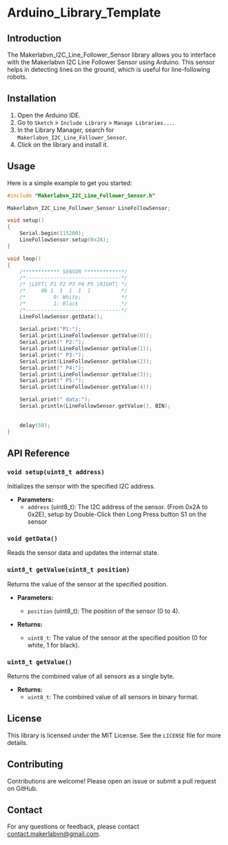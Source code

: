 # Arduino_Library_Template

## Introduction

The Makerlabvn_I2C_Line_Follower_Sensor library allows you to interface with the Makerlabvn I2C Line Follower Sensor using Arduino. This sensor helps in detecting lines on the ground, which is useful for line-following robots.

## Installation

1. Open the Arduino IDE.
2. Go to `Sketch` > `Include Library` > `Manage Libraries...`.
3. In the Library Manager, search for `Makerlabvn_I2C_Line_Follower_Sensor`.
4. Click on the library and install it.

## Usage

Here is a simple example to get you started:

```cpp
#include "Makerlabvn_I2C_Line_Follower_Sensor.h"

Makerlabvn_I2C_Line_Follower_Sensor LineFollowSensor;

void setup()
{
    Serial.begin(115200);
    LineFollowSensor.setup(0x2A);
}

void loop()
{
    /************ SENSOR *************/
    /*-------------------------------*/
    /* |LEFT| P1 P2 P3 P4 P5 |RIGHT| */
    /*     0b 1  1  1  1  1          */
    /*         0: White;             */
    /*         1: Black              */
    /*-------------------------------*/
    LineFollowSensor.getData();
    
    Serial.print("P1:");
    Serial.print(LineFollowSensor.getValue(0));
    Serial.print(" P2:");
    Serial.print(LineFollowSensor.getValue(1));
    Serial.print(" P3:");
    Serial.print(LineFollowSensor.getValue(2));
    Serial.print(" P4:");
    Serial.print(LineFollowSensor.getValue(3));
    Serial.print(" P5:");
    Serial.print(LineFollowSensor.getValue(4));

    Serial.print(" data:");
    Serial.println(LineFollowSensor.getValue(), BIN);
    
    
    delay(50);
}
```

## API Reference

### `void setup(uint8_t address)`

Initializes the sensor with the specified I2C address.

- **Parameters:**
    - `address` (uint8_t): The I2C address of the sensor. (From 0x2A to 0x2E), setup by Double-Click then Long Press button S1 on the sensor

### `void getData()`

Reads the sensor data and updates the internal state.

### `uint8_t getValue(uint8_t position)`

Returns the value of the sensor at the specified position.

- **Parameters:**
    - `position` (uint8_t): The position of the sensor (0 to 4).

- **Returns:**
    - `uint8_t`: The value of the sensor at the specified position (0 for white, 1 for black).

### `uint8_t getValue()`

Returns the combined value of all sensors as a single byte.

- **Returns:**
    - `uint8_t`: The combined value of all sensors in binary format.

## License

This library is licensed under the MIT License. See the `LICENSE` file for more details.

## Contributing

Contributions are welcome! Please open an issue or submit a pull request on GitHub.

## Contact

For any questions or feedback, please contact [contact.makerlabvn@gmail.com](mailto:contact.makerlabvn@gmail.com).